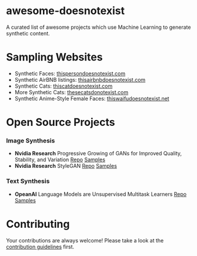 # awesome-doesnotexist
A curated list of awesome projects which use Machine Learning to generate synthetic content.

# Sampling Websites
- Synthetic Faces: [thispersondoesnotexist.com](http://www.thispersondoesnotexist.com)
- Synthetic AirBNB listings: [thisairbnbdoesnotexist.com](http://www.thisairbnbdoesnotexist.com)
- Synthetic Cats: [thiscatdoesnotexist.com](https://thiscatdoesnotexist.com/)
- More Synthetic Cats: [thesecatsdonotexist.com](http://thesecatsdonotexist.com/)
- Synthetic Anime-Style Female Faces: [thiswaifudoesnotexist.net](http://www.thiswaifudoesnotexist.net/index.html)

# Open Source Projects
### Image Synthesis
- **Nvidia Research** Progressive Growing of GANs for Improved Quality, Stability, and Variation [Repo](https://github.com/tkarras/progressive_growing_of_gans) [Samples](https://drive.google.com/drive/folders/1j6uZ_a6zci0HyKZdpDq9kSa8VihtEPCp)
- **Nvidia Research** StyleGAN [Repo](https://github.com/NVlabs/stylegan) [Samples](https://drive.google.com/drive/folders/100DJ0QXyG89HZzB4w2Cbyf4xjNK54cQ1)
### Text Synthesis
- **OpeanAI** Language Models are Unsupervised Multitask Learners [Repo](https://github.com/openai/gpt-2) [Samples](https://blog.openai.com/better-language-models/)

# Contributing

Your contributions are always welcome! Please take a look at the [contribution guidelines](https://github.com/paubric/awesome-doesnotexist/blob/master/CONTRIBUTING.md) first.
